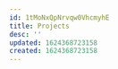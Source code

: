 ```yaml
---
id: 1tMoNxQpNrvqw0VhcmyhE
title: Projects
desc: ''
updated: 1624368723158
created: 1624368723158
---
```


